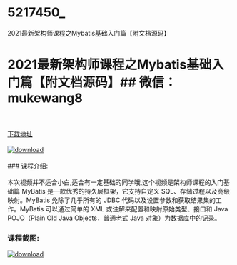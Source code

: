 # 5217450_
2021最新架构师课程之Mybatis基础入门篇【附文档源码】
# 2021最新架构师课程之Mybatis基础入门篇【附文档源码】## 微信：mukewang8
<br/></br>[下载地址](http://www.36tz.cn/article/5217450 "下载地址")
<br/></br>[![download](http://36tz.cn/muke_img/2021_01_1-20.png "下载地址")](http://www.36tz.cn/article/5217450 "下载地址")
<br/></br>### 课程介绍:<br/></br>本次视频并不适合小白,适合有一定基础的同学哦,这个视频是架构师课程的入门基础篇
MyBatis 是一款优秀的持久层框架，它支持自定义 SQL、存储过程以及高级映射。MyBatis 免除了几乎所有的 JDBC 代码以及设置参数和获取结果集的工作。MyBatis 可以通过简单的 XML 或注解来配置和映射原始类型、接口和 Java POJO（Plain Old Java Objects，普通老式 Java 对象）为数据库中的记录。

### 课程截图:
[![download](http://36tz.cn/muke_img/2021_01_2-24.png "下载地址")](http://www.36tz.cn/article/5217450 "下载地址")
